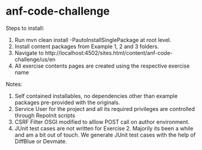 # anf-code-challenge

Steps to install: 

1. Run mvn clean install -PautoInstallSinglePackage at root level. 
2. Install content packages from Example 1, 2 and 3 folders.
3. Navigate to http://localhost:4502/sites.html/content/anf-code-challenge/us/en
4. All exercise contents pages are created using the respective exercise name



Notes: 

1. Self contained installables, no dependencies other than example packages pre-provided with the originals.
2. Service User for the project and all its required privileges are controlled through RepoInit scripts
3. CSRF Filter OSGI modified to alllow POST call on author environment. 
4. JUnit test cases are not written for Exercise 2. Majorily its been a while and am a bit out of touch. We generate JUnit test cases with the help of DiffBlue or Devmate. 

